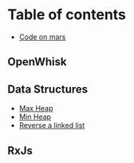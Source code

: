 # Table of contents

* [Code on mars](README.md)

## OpenWhisk

## Data Structures

* [Max Heap](data-structures/max-heap.md)
* [Min Heap](data-structures/min-heap.md)
* [Reverse a linked list](data-structures/reverse-a-linked-list.md)

## RxJs


